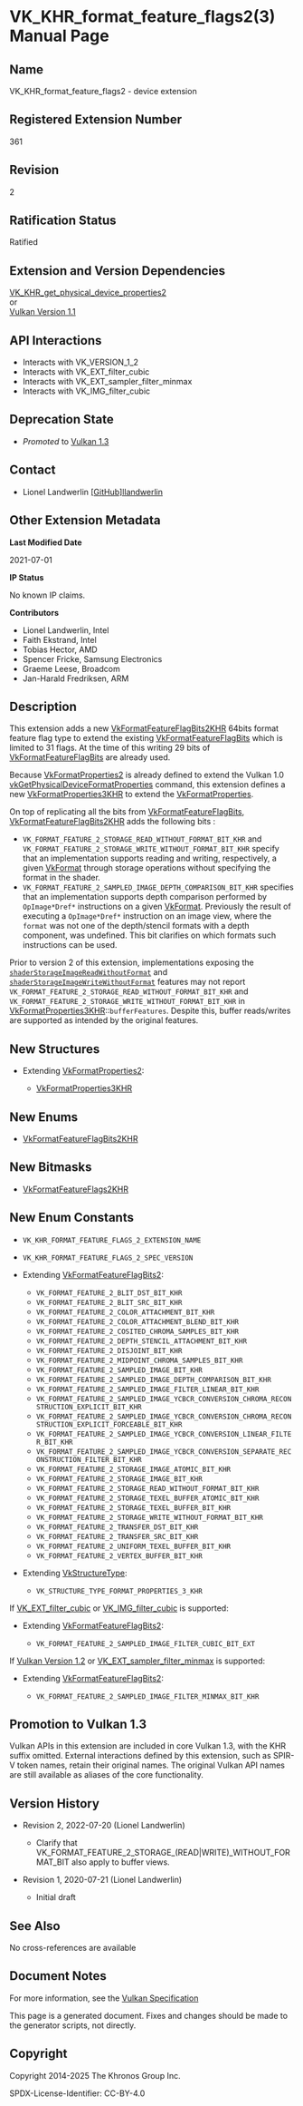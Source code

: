 # VK\_KHR\_format\_feature\_flags2(3) Manual Page

## Name

VK\_KHR\_format\_feature\_flags2 - device extension



## [](#_registered_extension_number)Registered Extension Number

361

## [](#_revision)Revision

2

## [](#_ratification_status)Ratification Status

Ratified

## [](#_extension_and_version_dependencies)Extension and Version Dependencies

[VK\_KHR\_get\_physical\_device\_properties2](https://registry.khronos.org/vulkan/specs/latest/man/html/VK_KHR_get_physical_device_properties2.html)  
or  
[Vulkan Version 1.1](#versions-1.1)

## [](#_api_interactions)API Interactions

- Interacts with VK\_VERSION\_1\_2
- Interacts with VK\_EXT\_filter\_cubic
- Interacts with VK\_EXT\_sampler\_filter\_minmax
- Interacts with VK\_IMG\_filter\_cubic

## [](#_deprecation_state)Deprecation State

- *Promoted* to [Vulkan 1.3](https://registry.khronos.org/vulkan/specs/latest/html/vkspec.html#versions-1.3-promotions)

## [](#_contact)Contact

- Lionel Landwerlin [\[GitHub\]llandwerlin](https://github.com/KhronosGroup/Vulkan-Docs/issues/new?body=%5BVK_KHR_format_feature_flags2%5D%20%40llandwerlin%0A%2AHere%20describe%20the%20issue%20or%20question%20you%20have%20about%20the%20VK_KHR_format_feature_flags2%20extension%2A)

## [](#_other_extension_metadata)Other Extension Metadata

**Last Modified Date**

2021-07-01

**IP Status**

No known IP claims.

**Contributors**

- Lionel Landwerlin, Intel
- Faith Ekstrand, Intel
- Tobias Hector, AMD
- Spencer Fricke, Samsung Electronics
- Graeme Leese, Broadcom
- Jan-Harald Fredriksen, ARM

## [](#_description)Description

This extension adds a new [VkFormatFeatureFlagBits2KHR](https://registry.khronos.org/vulkan/specs/latest/man/html/VkFormatFeatureFlagBits2KHR.html) 64bits format feature flag type to extend the existing [VkFormatFeatureFlagBits](https://registry.khronos.org/vulkan/specs/latest/man/html/VkFormatFeatureFlagBits.html) which is limited to 31 flags. At the time of this writing 29 bits of [VkFormatFeatureFlagBits](https://registry.khronos.org/vulkan/specs/latest/man/html/VkFormatFeatureFlagBits.html) are already used.

Because [VkFormatProperties2](https://registry.khronos.org/vulkan/specs/latest/man/html/VkFormatProperties2.html) is already defined to extend the Vulkan 1.0 [vkGetPhysicalDeviceFormatProperties](https://registry.khronos.org/vulkan/specs/latest/man/html/vkGetPhysicalDeviceFormatProperties.html) command, this extension defines a new [VkFormatProperties3KHR](https://registry.khronos.org/vulkan/specs/latest/man/html/VkFormatProperties3KHR.html) to extend the [VkFormatProperties](https://registry.khronos.org/vulkan/specs/latest/man/html/VkFormatProperties.html).

On top of replicating all the bits from [VkFormatFeatureFlagBits](https://registry.khronos.org/vulkan/specs/latest/man/html/VkFormatFeatureFlagBits.html), [VkFormatFeatureFlagBits2KHR](https://registry.khronos.org/vulkan/specs/latest/man/html/VkFormatFeatureFlagBits2KHR.html) adds the following bits :

- `VK_FORMAT_FEATURE_2_STORAGE_READ_WITHOUT_FORMAT_BIT_KHR` and `VK_FORMAT_FEATURE_2_STORAGE_WRITE_WITHOUT_FORMAT_BIT_KHR` specify that an implementation supports reading and writing, respectively, a given [VkFormat](https://registry.khronos.org/vulkan/specs/latest/man/html/VkFormat.html) through storage operations without specifying the format in the shader.
- `VK_FORMAT_FEATURE_2_SAMPLED_IMAGE_DEPTH_COMPARISON_BIT_KHR` specifies that an implementation supports depth comparison performed by `OpImage*Dref*` instructions on a given [VkFormat](https://registry.khronos.org/vulkan/specs/latest/man/html/VkFormat.html). Previously the result of executing a `OpImage*Dref*` instruction on an image view, where the `format` was not one of the depth/stencil formats with a depth component, was undefined. This bit clarifies on which formats such instructions can be used.

Prior to version 2 of this extension, implementations exposing the [`shaderStorageImageReadWithoutFormat`](https://registry.khronos.org/vulkan/specs/latest/html/vkspec.html#features-shaderStorageImageReadWithoutFormat) and [`shaderStorageImageWriteWithoutFormat`](https://registry.khronos.org/vulkan/specs/latest/html/vkspec.html#features-shaderStorageImageWriteWithoutFormat) features may not report `VK_FORMAT_FEATURE_2_STORAGE_READ_WITHOUT_FORMAT_BIT_KHR` and `VK_FORMAT_FEATURE_2_STORAGE_WRITE_WITHOUT_FORMAT_BIT_KHR` in [VkFormatProperties3KHR](https://registry.khronos.org/vulkan/specs/latest/man/html/VkFormatProperties3KHR.html)::`bufferFeatures`. Despite this, buffer reads/writes are supported as intended by the original features.

## [](#_new_structures)New Structures

- Extending [VkFormatProperties2](https://registry.khronos.org/vulkan/specs/latest/man/html/VkFormatProperties2.html):
  
  - [VkFormatProperties3KHR](https://registry.khronos.org/vulkan/specs/latest/man/html/VkFormatProperties3KHR.html)

## [](#_new_enums)New Enums

- [VkFormatFeatureFlagBits2KHR](https://registry.khronos.org/vulkan/specs/latest/man/html/VkFormatFeatureFlagBits2KHR.html)

## [](#_new_bitmasks)New Bitmasks

- [VkFormatFeatureFlags2KHR](https://registry.khronos.org/vulkan/specs/latest/man/html/VkFormatFeatureFlags2KHR.html)

## [](#_new_enum_constants)New Enum Constants

- `VK_KHR_FORMAT_FEATURE_FLAGS_2_EXTENSION_NAME`
- `VK_KHR_FORMAT_FEATURE_FLAGS_2_SPEC_VERSION`
- Extending [VkFormatFeatureFlagBits2](https://registry.khronos.org/vulkan/specs/latest/man/html/VkFormatFeatureFlagBits2.html):
  
  - `VK_FORMAT_FEATURE_2_BLIT_DST_BIT_KHR`
  - `VK_FORMAT_FEATURE_2_BLIT_SRC_BIT_KHR`
  - `VK_FORMAT_FEATURE_2_COLOR_ATTACHMENT_BIT_KHR`
  - `VK_FORMAT_FEATURE_2_COLOR_ATTACHMENT_BLEND_BIT_KHR`
  - `VK_FORMAT_FEATURE_2_COSITED_CHROMA_SAMPLES_BIT_KHR`
  - `VK_FORMAT_FEATURE_2_DEPTH_STENCIL_ATTACHMENT_BIT_KHR`
  - `VK_FORMAT_FEATURE_2_DISJOINT_BIT_KHR`
  - `VK_FORMAT_FEATURE_2_MIDPOINT_CHROMA_SAMPLES_BIT_KHR`
  - `VK_FORMAT_FEATURE_2_SAMPLED_IMAGE_BIT_KHR`
  - `VK_FORMAT_FEATURE_2_SAMPLED_IMAGE_DEPTH_COMPARISON_BIT_KHR`
  - `VK_FORMAT_FEATURE_2_SAMPLED_IMAGE_FILTER_LINEAR_BIT_KHR`
  - `VK_FORMAT_FEATURE_2_SAMPLED_IMAGE_YCBCR_CONVERSION_CHROMA_RECONSTRUCTION_EXPLICIT_BIT_KHR`
  - `VK_FORMAT_FEATURE_2_SAMPLED_IMAGE_YCBCR_CONVERSION_CHROMA_RECONSTRUCTION_EXPLICIT_FORCEABLE_BIT_KHR`
  - `VK_FORMAT_FEATURE_2_SAMPLED_IMAGE_YCBCR_CONVERSION_LINEAR_FILTER_BIT_KHR`
  - `VK_FORMAT_FEATURE_2_SAMPLED_IMAGE_YCBCR_CONVERSION_SEPARATE_RECONSTRUCTION_FILTER_BIT_KHR`
  - `VK_FORMAT_FEATURE_2_STORAGE_IMAGE_ATOMIC_BIT_KHR`
  - `VK_FORMAT_FEATURE_2_STORAGE_IMAGE_BIT_KHR`
  - `VK_FORMAT_FEATURE_2_STORAGE_READ_WITHOUT_FORMAT_BIT_KHR`
  - `VK_FORMAT_FEATURE_2_STORAGE_TEXEL_BUFFER_ATOMIC_BIT_KHR`
  - `VK_FORMAT_FEATURE_2_STORAGE_TEXEL_BUFFER_BIT_KHR`
  - `VK_FORMAT_FEATURE_2_STORAGE_WRITE_WITHOUT_FORMAT_BIT_KHR`
  - `VK_FORMAT_FEATURE_2_TRANSFER_DST_BIT_KHR`
  - `VK_FORMAT_FEATURE_2_TRANSFER_SRC_BIT_KHR`
  - `VK_FORMAT_FEATURE_2_UNIFORM_TEXEL_BUFFER_BIT_KHR`
  - `VK_FORMAT_FEATURE_2_VERTEX_BUFFER_BIT_KHR`
- Extending [VkStructureType](https://registry.khronos.org/vulkan/specs/latest/man/html/VkStructureType.html):
  
  - `VK_STRUCTURE_TYPE_FORMAT_PROPERTIES_3_KHR`

If [VK\_EXT\_filter\_cubic](https://registry.khronos.org/vulkan/specs/latest/man/html/VK_EXT_filter_cubic.html) or [VK\_IMG\_filter\_cubic](https://registry.khronos.org/vulkan/specs/latest/man/html/VK_IMG_filter_cubic.html) is supported:

- Extending [VkFormatFeatureFlagBits2](https://registry.khronos.org/vulkan/specs/latest/man/html/VkFormatFeatureFlagBits2.html):
  
  - `VK_FORMAT_FEATURE_2_SAMPLED_IMAGE_FILTER_CUBIC_BIT_EXT`

If [Vulkan Version 1.2](#versions-1.2) or [VK\_EXT\_sampler\_filter\_minmax](https://registry.khronos.org/vulkan/specs/latest/man/html/VK_EXT_sampler_filter_minmax.html) is supported:

- Extending [VkFormatFeatureFlagBits2](https://registry.khronos.org/vulkan/specs/latest/man/html/VkFormatFeatureFlagBits2.html):
  
  - `VK_FORMAT_FEATURE_2_SAMPLED_IMAGE_FILTER_MINMAX_BIT_KHR`

## [](#_promotion_to_vulkan_1_3)Promotion to Vulkan 1.3

Vulkan APIs in this extension are included in core Vulkan 1.3, with the KHR suffix omitted. External interactions defined by this extension, such as SPIR-V token names, retain their original names. The original Vulkan API names are still available as aliases of the core functionality.

## [](#_version_history)Version History

- Revision 2, 2022-07-20 (Lionel Landwerlin)
  
  - Clarify that VK\_FORMAT\_FEATURE\_2\_STORAGE\_(READ|WRITE)\_WITHOUT\_FORMAT\_BIT also apply to buffer views.
- Revision 1, 2020-07-21 (Lionel Landwerlin)
  
  - Initial draft

## [](#_see_also)See Also

No cross-references are available

## [](#_document_notes)Document Notes

For more information, see the [Vulkan Specification](https://registry.khronos.org/vulkan/specs/latest/html/vkspec.html#VK_KHR_format_feature_flags2)

This page is a generated document. Fixes and changes should be made to the generator scripts, not directly.

## [](#_copyright)Copyright

Copyright 2014-2025 The Khronos Group Inc.

SPDX-License-Identifier: CC-BY-4.0